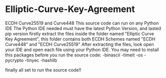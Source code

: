 # Elliptic-Curve-Key-Agreement
ECDH Curve25519 and Curve448
This source code can run on any Python IDE
The Python IDE needed must have the latest Python Version, and lasted pip version
firstly extract the files inside the folder named "Elliptic Curve Key Agreement", this folder contains both ECDH Schemes named "ECDH Curve448" and "ECDH Curve25519"
After extracting the files, look open your IDE and open each file using your Python IDE.
You may need to install this packages before you run the source code:
	-binascii
	-timeit
	-os
	-pycrypto
	-tinyec
	-hashlib

finally all set to run the source code!!

